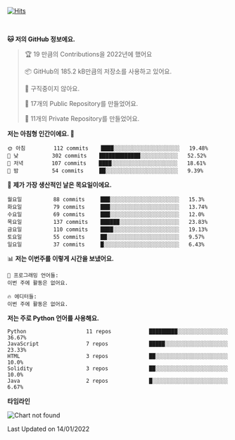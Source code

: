 [![Hits](https://hits.seeyoufarm.com/api/count/incr/badge.svg?url=https%3A%2F%2Fgithub.com%2FSoohan-Park&count_bg=%23000000&title_bg=%23828282&icon=gradle.svg&icon_color=%23FFFFFF&title=Visited&edge_flat=false)](https://hits.seeyoufarm.com)  

<br/>

<!--START_SECTION:waka-->
**🐱 저의 GitHub 정보에요.** 

> 🏆 19 만큼의 Contributions을 2022년에 했어요
 > 
> 📦 GitHub의 185.2 kB만큼의 저장소를 사용하고 있어요. 
 > 
> 🚫 구직중이지 않아요.
 > 
> 📜 17개의 Public Repository를 만들었어요. 
 > 
> 🔑 11개의 Private Repository를 만들었어요.  
 > 
**저는 아침형 인간이에요. 🐤** 

```text
🌞 아침         112 commits    ████░░░░░░░░░░░░░░░░░░░░░   19.48% 
🌆 낮　         302 commits    █████████████░░░░░░░░░░░░   52.52% 
🌃 저녁         107 commits    ████░░░░░░░░░░░░░░░░░░░░░   18.61% 
🌙 밤　         54 commits     ██░░░░░░░░░░░░░░░░░░░░░░░   9.39%

```
📅 **제가 가장 생산적인 날은 목요일이에요.** 

```text
월요일          88 commits     ███░░░░░░░░░░░░░░░░░░░░░░   15.3% 
화요일          79 commits     ███░░░░░░░░░░░░░░░░░░░░░░   13.74% 
수요일          69 commits     ███░░░░░░░░░░░░░░░░░░░░░░   12.0% 
목요일          137 commits    ██████░░░░░░░░░░░░░░░░░░░   23.83% 
금요일          110 commits    ████░░░░░░░░░░░░░░░░░░░░░   19.13% 
토요일          55 commits     ██░░░░░░░░░░░░░░░░░░░░░░░   9.57% 
일요일          37 commits     █░░░░░░░░░░░░░░░░░░░░░░░░   6.43%

```


📊 **저는 이번주를 이렇게 시간을 보냈어요.** 

```text
💬 프로그래밍 언어들: 
이번 주에 활동은 없어요.

🔥 에디터들: 
이번 주에 활동은 없어요.

```

**저는 주로 Python 언어를 사용해요.** 

```text
Python                   11 repos            █████████░░░░░░░░░░░░░░░░   36.67% 
JavaScript               7 repos             █████░░░░░░░░░░░░░░░░░░░░   23.33% 
HTML                     3 repos             ██░░░░░░░░░░░░░░░░░░░░░░░   10.0% 
Solidity                 3 repos             ██░░░░░░░░░░░░░░░░░░░░░░░   10.0% 
Java                     2 repos             █░░░░░░░░░░░░░░░░░░░░░░░░   6.67%

```


**타임라인**

![Chart not found](https://raw.githubusercontent.com/Soohan-Park/Soohan-Park/master/charts/bar_graph.png) 


 Last Updated on 14/01/2022
<!--END_SECTION:waka-->
